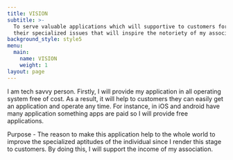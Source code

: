 ```yaml
---
title: VISION
subtitle: >-
  To serve valuable applications which will supportive to customers for handling
  their specialized issues that will inspire the notoriety of my association.
background_style: style5
menu:
  main:
    name: VISION
    weight: 1
layout: page
---
```

I am tech savvy person. Firstly, I will provide my application in all operating system free of cost. As a result, it will help to customers they can easily get an application and operate any time. For instance, in iOS and android have many application something apps are paid so I will provide free applications. 

 Purpose - The reason to make this application help to the whole world to improve the specialized aptitudes of the individual since I render this stage to customers. By doing this, I will support the income of my association.
